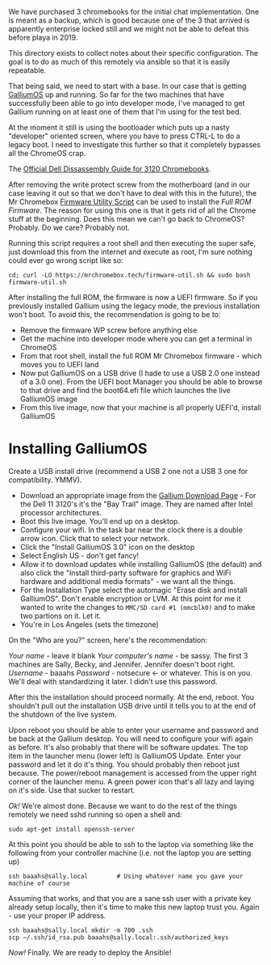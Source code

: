 We have purchased 3 chromebooks for the initial chat implementation. One is meant as
a backup, which is good because one of the 3 that arrived is apparently enterprise 
locked still and we might not be able to defeat this before playa in 2019.

This directory exists to collect notes about their specific configuration. The goal
is to do as much of this remotely via ansible so that it is easily repeatable.

That being said, we need to start with a base. In our case that is getting
[GalliumOS](https://galliumos.org) up and running. So far for the two machines
that have successfully been able to go into developer mode, I've managed to
get Gallium running on at least one of them that I'm using for the test bed.

At the moment it still is using the bootloader which puts up a nasty "developer"
oriented screen, where you have to press CTRL-L to do a legacy boot. I need
to investigate this further so that it completely bypasses all the ChromeOS crap.

The [Official Dell Dissassembly Guide for 3120 Chromebooks](https://downloads.dell.com/Manuals/all-products/esuprt_laptop/esuprt_chromebook/chromebook-11-3120_User%27s%20Guide3_en-us.pdf).

After removing the write protect screw from the motherboard (and in our case leaving it out so that we don't have to deal with this in the future), the Mr Chromebox [Firmware Utility Script](https://mrchromebox.tech/#fwscript) can be used to install the *Full ROM Firmware*. The reason for using this one is that it gets rid of all the Chrome stuff at the beginning. Does this mean we can't go back to ChromeOS? Probably. Do we care? Probably not.

Running this script requires a root shell and then executing the super safe, just download this from the internet and execute as root, I'm sure nothing could ever go wrong script like so:

    cd; curl -LO https://mrchromebox.tech/firmware-util.sh && sudo bash firmware-util.sh

After installing the full ROM, the firmware is now a UEFI firmware. So if you previously installed Gallium using the legacy mode, the previous installation won't boot. To avoid this, the recommendation is going to be to:

* Remove the firmware WP screw before anything else
* Get the machine into developer mode where you can get a terminal in ChromeOS
* From that root shell, install the full ROM Mr Chromebox firmware - which moves you to UEFI land
* Now put GalliumOS on a USB drive (I hade to use a USB 2.0 one instead of a 3.0 one). From the UEFI boot Manager you should be able to browse to that drive and find the boot64.efi file which launches the live GalliumOS image
* From this live image, now that your machine is all properly UEFI'd, install GalliumOS

Installing GalliumOS
====================

Create a USB install drive (recommend a USB 2 one not a USB 3 one for compatibility. YMMV).

* Download an appropriate image from the [Gallium Download Page](https://galliumos.org/download) - For the Dell 11 3120's it's the "Bay Trail" image. They are named after Intel processor architectures.
* Boot this live image. You'll end up on a desktop.
* Configure your wifi. In the task bar near the clock there is a double arrow icon. Click that to select your network.
* Click the "Install GalliumOS 3.0" icon on the desktop
* Select English US - don't get fancy!
* Allow it to download updates while installing GalliumOS (the default) and also click the "Install third-party software for graphics and WiFi hardware and additional media formats" - we want all the things.
* For the Installation Type select the automagic "Erase disk and install GalliumOS". Don't enable encryption or LVM. 
    At this point for me it wanted to write the changes to `MMC/SD card #1 (mmcblk0)` and to make two partions on it. Let it.
* You're in Los Angeles (sets the timezone)

On the "Who are you?" screen, here's the recommendation:

*Your name* - leave it blank
*Your computer's name* - be sassy. The first 3 machines are Sally, Becky, and Jennifer. Jennifer doesn't boot right.
*Username* - baaahs
*Password* - notsecure <- or whatever. This is on you. We'll deal with standardizing it later. I didn't use this password.

After this the installation should proceed normally. At the end, reboot. You shouldn't pull out the installation USB drive until it tells you to at the end of the shutdown of the live system.

Upon reboot you should be able to enter your username and password and be back at the Gallium desktop. You will need to configure your wifi again as before. It's also probably that there will be software updates. The top item in the launcher menu (lower left) is GalliumOS Update. Enter your password and let it do it's thing. You should probably then reboot just because. The power/reboot management is accessed from the upper right corner of the launcher menu. A green power icon that's all lazy and laying on it's side. Use that sucker to restart.

*Ok!* We're almost done. Because we want to do the rest of the things remotely we need sshd running so open a shell and:

    sudo apt-get install openssh-server

At this point you should be able to ssh to the laptop via something like the following from your controller machine (i.e. not the laptop you are setting up)

    ssh baaahs@sally.local        # Using whatever name you gave your machine of course

Assuming that works, and that you are a sane ssh user with a private key already setup locally, then it's time to make this new laptop trust you. Again - use your proper IP address.

    ssh baaahs@sally.local mkdir -m 700 .ssh
    scp ~/.ssh/id_rsa.pub baaahs@sally.local:.ssh/authorized_keys

*Now!* Finally. We are ready to deploy the Ansible!

